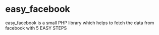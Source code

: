 # easy_facebook
easy_facebook is a small PHP library which helps to fetch the data from facebook with 5 EASY STEPS
